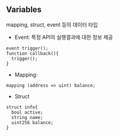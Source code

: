 ## Variables
mapping, struct, event 등의 데이터 타입

- Event:
특정 API의 실행결과에 대한 정보 제공

```javasctipt
event trigger();
function callback(){
  trigger();
}
```
- Mapping:

```javasctipt
mapping (address => uint) balance;
```
- Struct

```javasctipt
struct info{
  bool active;
  string name;
  uint256 balance;
}
```
